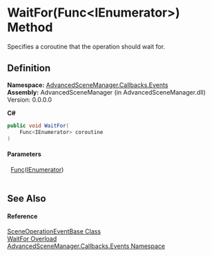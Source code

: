 # WaitFor(Func&lt;IEnumerator&gt;) Method


Specifies a coroutine that the operation should wait for.



## Definition
**Namespace:** <a href="N_AdvancedSceneManager_Callbacks_Events">AdvancedSceneManager.Callbacks.Events</a>  
**Assembly:** AdvancedSceneManager (in AdvancedSceneManager.dll) Version: 0.0.0.0

**C#**
``` C#
public void WaitFor(
	Func<IEnumerator> coroutine
)
```



#### Parameters
<dl><dt>  <a href="https://learn.microsoft.com/dotnet/api/system.func-1" target="_blank" rel="noopener noreferrer">Func</a>(<a href="https://learn.microsoft.com/dotnet/api/system.collections.ienumerator" target="_blank" rel="noopener noreferrer">IEnumerator</a>)</dt><dd> </dd></dl>

## See Also


#### Reference
<a href="T_AdvancedSceneManager_Callbacks_Events_SceneOperationEventBase">SceneOperationEventBase Class</a>  
<a href="Overload_AdvancedSceneManager_Callbacks_Events_SceneOperationEventBase_WaitFor">WaitFor Overload</a>  
<a href="N_AdvancedSceneManager_Callbacks_Events">AdvancedSceneManager.Callbacks.Events Namespace</a>  
